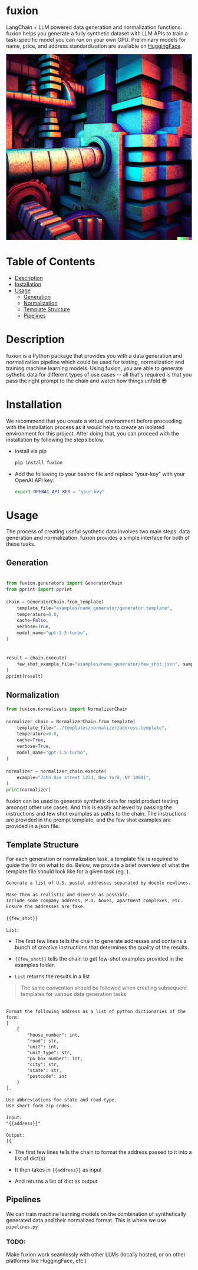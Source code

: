 # fuxion
LangChain + LLM powered data generation and normalization functions. 
fuxion helps you generate a fully synthetic dataset with LLM APIs to train a task-specific model you can run on your own GPU.
Preliminary models for name, price, and address standardization are available on [HuggingFace](https://huggingface.co/PragmaticMachineLearning).

![fuxion](/assets/fuxion.png)
# Table of Contents
* [Description](#description)
* [Installation](#installation)
* [Usage](#usage)
  * [Generation](#generation)
  * [Normalization](#normalization)
  * [Template Structure](#template-structure)
  * [Pipelines](#pipelines)

# Description
fuxion is a Python package that provides you with a data generation and normalization pipeline which could be used for testing, normalization and training machine learning models. Using fuxion, you are able to generate sythetic data for different types of use cases -- all that's required is that you pass the right prompt to the chain and watch how things unfold :sunglasses:

# Installation

We recommend that you create a virtual environment before proceeding with the installation process as it would help to create an isolated environment for this project. After doing that, you can proceed with the installation by following the steps below.

- install via pip

  ```bash
  pip install fuxion
  ```
- Add the following to your bashrc file and replace "your-key" with your OpenAI API key: 
  
  ```bash
  export OPENAI_API_KEY = "your-key"
  ```   
# Usage

The process of creating useful synthetic data involves two main steps: data generation and normalization. fuxion provides a simple interface for both of these tasks. 

## Generation
```python

from fuxion.generators import GeneratorChain
from pprint import pprint

chain = GeneratorChain.from_template(
    template_file="examples/name_generator/generator.template",
    temperature=0.0,
    cache=False,
    verbose=True,
    model_name="gpt-3.5-turbo",
)


result = chain.execute(
    few_shot_example_file="examples/name_generator/few_shot.json", sample_size=3
)
pprint(result)
```

## Normalization

```python
from fuxion.normalizers import NormalizerChain

normalizer_chain = NormalizerChain.from_template(
    template_file="../templates/normalizer/address.template",
    temperature=0.0,
    cache=True,
    verbose=True,
    model_name="gpt-3.5-turbo",
)

normalizer = normalizer_chain.execute(
    example="John Doe street 1234, New York, NY 10001",
)
print(normalizer)

```

fuxion can be used to generate synthetic data for rapid product testing amongst other use cases. And this is easily achieved by passing the instructions and few shot examples as paths to the chain. The instructions are provided in the prompt template, and the few shot examples are provided in a json file. 



## Template Structure

For each generation or normalization task, a template file is required to guide the llm on what to do. Below, we provide a brief overview of what the template file should look like for a given task (eg. ).

```
Generate a list of U.S. postal addresses separated by double newlines.  

Make them as realistic and diverse as possible.
Include some company address, P.O. boxes, apartment complexes, etc.
Ensure the addresses are fake.

{{few_shot}}

List:
```

* The first few lines tells the chain to generate addresses and contains a bunch of creative instructions that determines the quality of the results.

* `{{few_shot}}` tells the chain to get few-shot examples provided in the examples folder.

* `List` returns the results in a list 

> The same convention should be followed when creating subsequent templates for various data generation tasks.




``` 

Format the following address as a list of python dictionaries of the form:
[
    { 
        "house_number": int, 
        "road": str, 
        "unit": int, 
        "unit_type": str, 
        "po_box_number": int, 
        "city": str, 
        "state": str, 
        "postcode": int 
    }
]. 

Use abbreviations for state and road type.
Use short form zip codes.

Input:
"{{address}}"

Output:
[{
```

* The first few lines tells the chain to format the address passed to it into a list of dict(s)

* It then takes in `{{address}}` as input
* And returns a list of dict as output



## Pipelines
We can train machine learning models on the combination of synthetically generated data and their normalized format. This is where we use `pipelines.py` 




### TODO: 
Make fuxion work seamlessly with other LLMs (locally hosted, or on other platforms like HuggingFace, etc.)